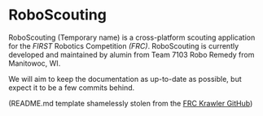 # RoboScouting
RoboScouting (Temporary name) is a cross-platform scouting application for the *FIRST* Robotics Competition *(FRC)*. RoboScouting is currently developed and maintained by alumin from Team 7103 Robo Remedy from Manitowoc, WI.

We will aim to keep the documentation as up-to-date as possible, but expect it to be a few commits behind.

(README.md template shamelessly stolen from the [FRC Krawler GitHub](https://github.com/frc2052/FRC-Krawler-Docs/blob/master/README.md))